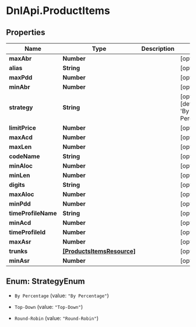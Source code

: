 # DnlApi.ProductItems

## Properties
Name | Type | Description | Notes
------------ | ------------- | ------------- | -------------
**maxAbr** | **Number** |  | [optional] 
**alias** | **String** |  | [optional] 
**maxPdd** | **Number** |  | [optional] 
**minAbr** | **Number** |  | [optional] 
**strategy** | **String** |  | [optional] [default to &#39;By Percentage&#39;]
**limitPrice** | **Number** |  | [optional] 
**maxAcd** | **Number** |  | [optional] 
**maxLen** | **Number** |  | [optional] 
**codeName** | **String** |  | [optional] 
**minAloc** | **Number** |  | [optional] 
**minLen** | **Number** |  | [optional] 
**digits** | **String** |  | [optional] 
**maxAloc** | **Number** |  | [optional] 
**minPdd** | **Number** |  | [optional] 
**timeProfileName** | **String** |  | [optional] 
**minAcd** | **Number** |  | [optional] 
**timeProfileId** | **Number** |  | [optional] 
**maxAsr** | **Number** |  | [optional] 
**trunks** | [**[ProductsItemsResource]**](ProductsItemsResource.md) |  | [optional] 
**minAsr** | **Number** |  | [optional] 


<a name="StrategyEnum"></a>
## Enum: StrategyEnum


* `By Percentage` (value: `"By Percentage"`)

* `Top-Down` (value: `"Top-Down"`)

* `Round-Robin` (value: `"Round-Robin"`)




